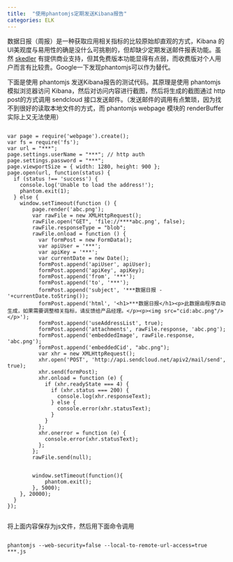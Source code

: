 ```yaml
---
title:  "使用phantomjs定期发送Kibana报告"
categories: ELK
---
```


数据日报（周报）是一种获取应用相关指标的比较原始却直观的方式，Kibana 的UI美观度与易用性的确是没什么可挑剔的，但却缺少定期发送邮件报表功能。虽然 [skedler](https://www.skedler.com/) 有提供商业支持，但其免费版本功能显得有点弱，而收费版对个人用户而言有比较贵。Google一下发现phantomjs可以作为替代。

下面是使用 phantomjs 发送Kibana报告的测试代码。其原理是使用 phantomjs 模拟浏览器访问 Kibana，然后对访问内容进行截图，然后将生成的截图通过 http post的方式调用 sendcloud 接口发送邮件。（发送邮件的调用有点繁琐，因为找不到很好的读取本地文件的方式，而 phantomjs webpage 模块的 renderBuffer 实际上又无法使用）


```

var page = require('webpage').create();
var fs = require('fs');
var url = "***";
page.settings.userName = "***"; // http auth
page.settings.password = "***";
page.viewportSize = { width: 1280, height: 900 };
page.open(url, function(status) {
  if (status !== 'success') {
    console.log('Unable to load the address!');
    phantom.exit(1);
  } else {
    window.setTimeout(function () {
        page.render('abc.png');
        var rawFile = new XMLHttpRequest();
        rawFile.open("GET", 'file://****abc.png', false);
        rawFile.responseType = "blob";
        rawFile.onload = function () {
          var formPost = new FormData();
          var apiUser = '***'; 
          var apiKey = '***';
          var currentDate = new Date();
          formPost.append('apiUser', apiUser);
          formPost.append('apiKey', apiKey);
          formPost.append('from', '***');
          formPost.append('to', '***');
          formPost.append('subject', '***数据日报 - '+currentDate.toString());
          formPost.append('html', '<h1>***数据日报</h1><p>此数据由程序自动生成，如果需要调整相关指标，请反馈给产品经理。</p><p><img src="cid:abc.png"/></p>');
          formPost.append('useAddressList', true);
          formPost.append('attachments', rawFile.response, 'abc.png');
          formPost.append('embeddedImage', rawFile.response, 'abc.png');
          formPost.append('embeddedCid', "abc.png");
          var xhr = new XMLHttpRequest();
          xhr.open('POST', 'http://api.sendcloud.net/apiv2/mail/send', true);
          xhr.send(formPost);
          xhr.onload = function (e) {
            if (xhr.readyState === 4) {
              if (xhr.status === 200) {
                console.log(xhr.responseText);
              } else {
                console.error(xhr.statusText);
              }
            }
          };
          xhr.onerror = function (e) {
            console.error(xhr.statusText);
          };
        };
        rawFile.send(null);

        
        window.setTimeout(function(){
            phantom.exit();
        }, 5000);
    }, 20000);
  }
});


```


将上面内容保存为js文件，然后用下面命令调用

```

phantomjs --web-security=false --local-to-remote-url-access=true ***.js

```
